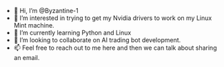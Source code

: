 - 👋 Hi, I’m @Byzantine-1
- 👀 I’m interested in trying to get my Nvidia drivers to work on my Linux Mint machine.
- 🌱 I’m currently learning Python and Linux
- 💞️ I’m looking to collaborate on AI trading bot development.
- 📫 Feel free to reach out to me here and then we can talk about sharing an email.

<!---
Byzantine-1/Byzantine-1 is a ✨ special ✨ repository because its `README.md` (this file) appears on your GitHub profile.
You can click the Preview link to take a look at your changes.
--->
